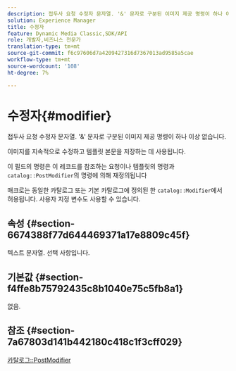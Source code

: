 ```yaml
---
description: 접두사 요청 수정자 문자열. '&' 문자로 구분된 이미지 제공 명령이 하나 이상 없습니다.
solution: Experience Manager
title: 수정자
feature: Dynamic Media Classic,SDK/API
role: 개발자,비즈니스 전문가
translation-type: tm+mt
source-git-commit: f6c97606d7a4209427316d7367013ad9585a5cae
workflow-type: tm+mt
source-wordcount: '108'
ht-degree: 7%

---
```



# 수정자{#modifier}

접두사 요청 수정자 문자열. &#39;&amp;&#39; 문자로 구분된 이미지 제공 명령이 하나 이상 없습니다.

이미지를 지속적으로 수정하고 템플릿 본문을 저장하는 데 사용됩니다.

이 필드의 명령은 이 레코드를 참조하는 요청이나 템플릿의 명령과 `catalog::PostModifier`의 명령에 의해 재정의됩니다

매크로는 동일한 카탈로그 또는 기본 카탈로그에 정의된 한 `catalog::Modifier`에서 허용됩니다. 사용자 지정 변수도 사용할 수 있습니다.

## 속성 {#section-6674388f77d644469371a17e8809c45f}

텍스트 문자열. 선택 사항입니다.

## 기본값 {#section-f4ffe8b75792435c8b1040e75c5fb8a1}

없음.

## 참조 {#section-7a67803d141b442180c418c1f3cff029}

[카탈로그::PostModifier](../../../../../../is-api/image-catalog/image-serving-api-ref/c-image-catalog-reference/c-image-svg-data-reference/c-image-data-reference/r-postmodifier-cat.md#reference-4bc3738a812b4e7c8a180e27bfbd770b)
